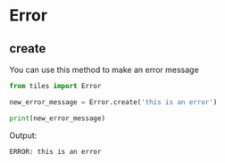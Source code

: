 # Error

## create
You can use this method to make an error message
```py
from tiles import Error

new_error_message = Error.create('this is an error')

print(new_error_message)
```
Output:
```
ERROR: this is an error
```